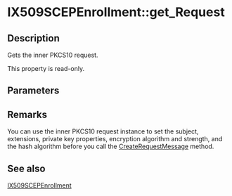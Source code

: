 # IX509SCEPEnrollment::get_Request

## Description

Gets the inner PKCS10 request.

This property is read-only.

## Parameters

## Remarks

You can use the inner PKCS10 request instance to set the subject, extensions, private key properties, encryption algorithm and strength, and the hash algorithm before you call the [CreateRequestMessage](https://learn.microsoft.com/windows/desktop/api/certenroll/nf-certenroll-ix509scepenrollment-createrequestmessage) method.

## See also

[IX509SCEPEnrollment](https://learn.microsoft.com/windows/desktop/api/certenroll/nn-certenroll-ix509scepenrollment)